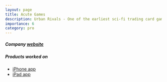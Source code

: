 ```yaml
---
layout: page
title: Acute Games
description: Urban Rivals - One of the earliest sci-fi trading card games on iOS.
importance: 6
category: pro
---
```

<h5>Company <a href="https://www.urban-rivals.com/signup/" target="_blank">website</a></h5>
<h5>Products worked on</h5>
<div class="row">
    <ul>
        <li><a href="https://apps.apple.com/us/app/urban-rivals/id329963928?platform=iphone" target="_blank">iPhone app</a></li>
        <li><a href="https://apps.apple.com/us/app/urban-rivals/id329963928" target="_blank">iPad app</a></li>
    </ul>
</div>